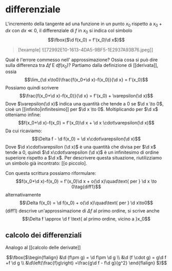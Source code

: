 # differenziale
$\newcommand{\d}{\mathrm d}$
	L'incremento della tangente ad una funzione in un punto $x_0$ rispetto a $x_0 + dx$ con $dx \ll 0$, il differenziale di $f$ in $x_0$ si indica col simbolo $$\fbox{$\d f(x_0) = f'(x_0)\d x$}$$
>[!example]
>![[72992E10-1613-4DA5-9BF5-1E2937A93B76.jpeg]]


Qual è l'errore commesso nell' approssimazione? Ossia cosa si può dire sulla differenza tra $\Delta f$ E $\mathrm df(x_0)$?
Partiamo dalla definizione di [[derivata]], ossia
$$\lim_{\d x\to0}\frac{f(x_0+\d x)-f(x_0)}{\d x} = f'(x_0)$$
Possiamo quindi scrivere
$$\frac{f(x_0+\d x)-f(x_0)}{\d x} = f'(x_0) + \varepsilon(\d x)$$
Dove $\varepsilon(\d x)$ indica una quantità che tende a $0$ se $\d x \to 0$, cioè un [[infinito|infinitesimo]] per $\d x \to 0$.
Moltiplicando per $\d x$ otteniamo infine:
$$f(x_0+\d x)-f(x_0) = f'(x_0)\d x + \d x \cdot\varepsilon(\d x)$$
Da cui ricaviamo:
$$\Delta f - \d f(x_0) = \d x\cdot\varepsilon(\d x)$$
Dove $\d x\cdot\varepsilon (\d x)$ è una quantità che divisa per $\d x$ tende a $0$, quindi $\d x\cdot\varepsilon (\d x)$ è un infinitesimo di ordine superiore rispetto a $\d x$. Per descrivere questa situazione, riutilizziamo un simbolo già incontrato:
[[o piccolo].

Con questa scrittura possiamo riformulare:
$$f(x_0+\d x)-f(x_0) = f'(x_0)\d x + o(\d x)\quad\text{ per } \d x \to 0\tag{diff1}$$
alternativamente
$$\Delta f(x_0) = \d f(x_0) + o(\d x)\quad\text{ per } \d x\to0$$
$(\text{diff1})$ descrive un'approssimazione di $\Delta f$ al primo ordine, si scrive anche
$$\Delta f \approx \d f \text{ al primo ordine, vicino a }x_0$$
## calcolo dei differenziali
Analogo al [[calcolo delle derivate]]

$$\fbox{$\begin{flalign}
&\d (f\pm g) = \d f\pm \d g \\
&\d (f \cdot g) = g\d f +f \d g \\
&\d\left(\frac{f}g\right) =\frac{g\d f - f\d g}{g^2}
\end{flalign} $}$$